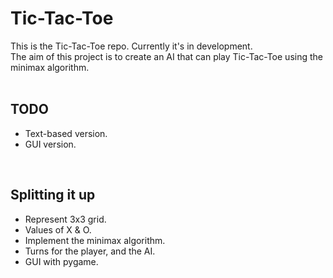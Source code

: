 # Tic-Tac-Toe
This is the Tic-Tac-Toe repo. Currently it's in development.<br>
The aim of this project is to create an AI that can play Tic-Tac-Toe using the minimax algorithm.<br>
<br>
## TODO
- Text-based version. <br>
- GUI version. <br>
<br>

## Splitting it up
- Represent 3x3 grid. <br>
- Values of X & O. <br>
- Implement the minimax algorithm. <br>
- Turns for the player, and the AI. <br>
- GUI with pygame. <br>

